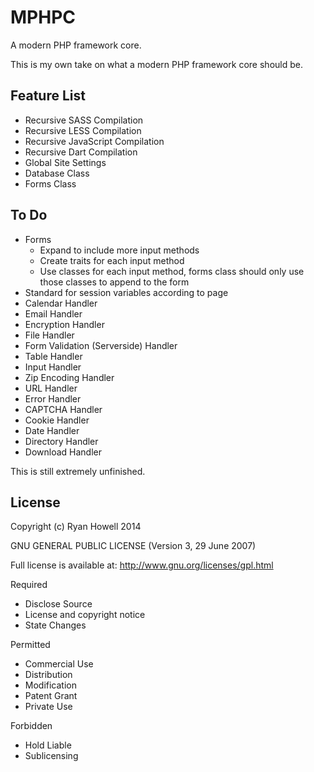MPHPC
=====

A modern PHP framework core.

This is my own take on what a modern PHP framework core should be.

Feature List
------------

-   Recursive SASS Compilation
-   Recursive LESS Compilation
-   Recursive JavaScript Compilation
-   Recursive Dart Compilation
-   Global Site Settings
-   Database Class
-   Forms Class

To Do
-----
-   Forms
	-	Expand to include more input methods
	-	Create traits for each input method
	-	Use classes for each input method, forms class should only use those classes to append to the form
-   Standard for session variables according to page
-   Calendar Handler
-   Email Handler
-   Encryption Handler
-   File Handler
-   Form Validation (Serverside) Handler
-   Table Handler
-   Input Handler
-   Zip Encoding Handler
-   URL Handler
-   Error Handler
-   CAPTCHA Handler
-   Cookie Handler
-   Date Handler
-   Directory Handler
-   Download Handler

This is still extremely unfinished.

License
----------
Copyright (c) Ryan Howell 2014

GNU GENERAL PUBLIC LICENSE (Version 3, 29 June 2007)

Full license is available at: http://www.gnu.org/licenses/gpl.html

Required
- Disclose Source 
- License and copyright notice 
- State Changes

Permitted
- Commercial Use 
- Distribution 
- Modification 
- Patent Grant 
- Private Use 

Forbidden
- Hold Liable 
- Sublicensing
